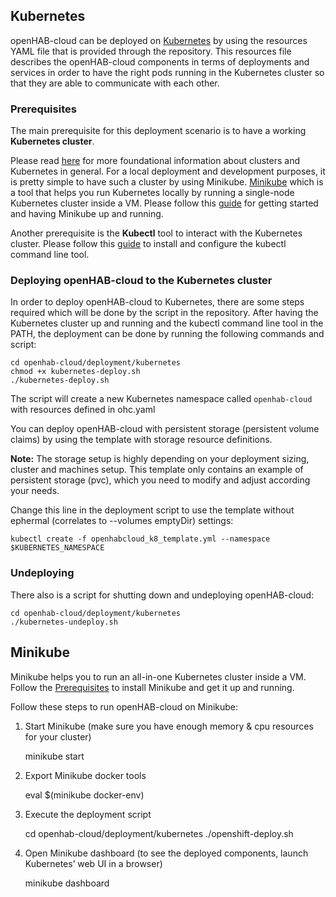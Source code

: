## Kubernetes

openHAB-cloud can be deployed on [Kubernetes](https://kubernetes.io) by using the resources YAML file that is provided through the repository. This resources file describes the openHAB-cloud components in terms of deployments and services in order to have the right pods running in the Kubernetes cluster so that they are able to communicate with each other.

### <a name="prerequisites"></a> Prerequisites

The main prerequisite for this deployment scenario is to have a working **Kubernetes cluster**. 

Please read [here](https://kubernetes.io/docs/user-journeys/users/application-developer/foundational/) for more foundational information about clusters and Kubernetes in general.
For a local deployment and development purposes, it is pretty simple to have such a cluster by using Minikube.
[Minikube](https://kubernetes.io/docs/tasks/tools/install-minikube/) which is a tool that helps you run Kubernetes locally by running a single-node Kubernetes cluster inside a VM. Please follow this [guide](https://kubernetes.io/docs/getting-started-guides/minikube/) for getting started and having Minikube up and running.

Another prerequisite is the **Kubectl** tool to interact with the Kubernetes cluster. Please follow this [guide](https://kubernetes.io/docs/tasks/tools/install-kubectl/#install-kubectl) to install and configure the kubectl command line tool.


### Deploying openHAB-cloud to the Kubernetes cluster


In order to deploy openHAB-cloud to Kubernetes, there are some steps required which will be done by the script in the repository. After having the Kubernetes cluster up and running and the kubectl command line tool in the PATH, the deployment can be done by running the following commands and script:

    cd openhab-cloud/deployment/kubernetes
    chmod +x kubernetes-deploy.sh
    ./kubernetes-deploy.sh

The script will create a new Kubernetes namespace called ``openhab-cloud`` with resources defined in ohc.yaml

You can deploy openHAB-cloud with persistent storage (persistent volume claims) by using the template with storage resource definitions.

**Note:** The storage setup is highly depending on your deployment sizing, cluster and machines setup. This template only
contains an example of persistent storage (pvc), which you need to modify and adjust according your needs. 

Change this line in the deployment script to use the template without ephermal (correlates to --volumes emptyDir) settings:

    kubectl create -f openhabcloud_k8_template.yml --namespace $KUBERNETES_NAMESPACE


### Undeploying

There also is a script for shutting down and undeploying openHAB-cloud:

    cd openhab-cloud/deployment/kubernetes
    ./kubernetes-undeploy.sh


## Minikube

Minikube helps you to run an all-in-one Kubernetes cluster inside a VM. Follow the [Prerequisites](#prerequisites) to install Minikube and get it up and running.

Follow these steps to run openHAB-cloud on Minikube:

1. Start Minikube (make sure you have enough memory & cpu resources for your cluster)

    minikube start

2. Export Minikube docker tools

    eval $(minikube docker-env)

3. Execute the deployment script 

    cd openhab-cloud/deployment/kubernetes
    ./openshift-deploy.sh

5. Open Minikube dashboard (to see the deployed components, launch Kubernetes’ web UI in a browser)

    minikube dashboard
